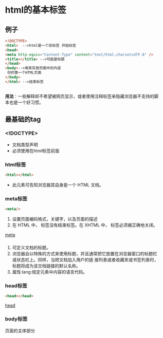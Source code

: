 # html的基本标签
## 例子
```html
<!DOCTYPE>
<html>  -->html是一个双标签 开始标签
<head>
<meta http-equiv="Content-Type" content="text/html;charset=UTF-8" />
<title></title> -->可能是标题
</head>
<body>-->用来存放页面中的内容
 你的第一个HTML页面
</body>
</html> -->结束标签
```
## <!--注释--->

**用法**：一些解释却不希望被网页显示，或者使用注释标签来隐藏浏览器不支持的脚本也是一个好习惯。

## 最基础的tag

### <!DOCTYPE> 

* 文档类型声明
* 必须使用在html标签前面

### html标签

```html
<html></html>
```
* 此元素可告知浏览器其自身是一个 HTML 文档。

### meta标签

```html
<meta/>
```
1. 设置页面编码格式，关键字，以及页面的描述
2. 在 HTML 中，<meta> 标签没有结束标签。在 XHTML 中，<meta> 标签必须被正确地关闭。

[meta](http://www.w3school.com.cn/tags/tag_meta.asp)

### <title></title> 

  1. 可定义文档的标题。
  2. 浏览器会以特殊的方式来使用标题，并且通常把它放置在浏览器窗口的标题栏或状态栏上。同样，当把文档加入用户的链
接列表或者收藏夹或书签列表时，标题将成为该文档链接的默认名称。
  3. 属性:lang:规定元素中内容的语言代码。

### head标签
```html
<head></head>
```
[head](http://www.w3school.com.cn/tags/tag_head.asp)

### body标签

页面的主体部分
